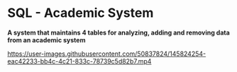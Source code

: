 # SQL - **Academic System**

**A system that maintains 4 tables for analyzing, adding and removing data from an academic system**

https://user-images.githubusercontent.com/50837824/145824254-eac42233-bb4c-4c21-833c-78739c5d82b7.mp4

